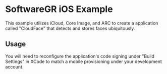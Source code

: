 # SoftwareGR iOS Example

This example utilizes iCloud, Core Image, and ARC to create a application called "CloudFace" that detects and stores faces ubiquitously. 

## Usage

You will need to reconfigure the application's code signing under "Build Settings" in XCode to match a mobile provisioning under your development account.



